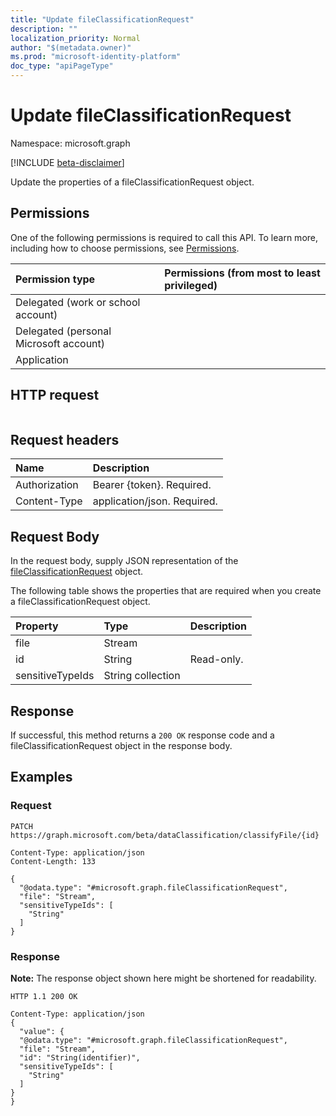 ```yaml
---
title: "Update fileClassificationRequest"
description: ""
localization_priority: Normal
author: "$(metadata.owner)"
ms.prod: "microsoft-identity-platform"
doc_type: "apiPageType"
---
```


# Update fileClassificationRequest

Namespace: microsoft.graph

[!INCLUDE [beta-disclaimer](../../includes/beta-disclaimer.md)]

Update the properties of a fileClassificationRequest object.

## Permissions

One of the following permissions is required to call this API. To learn more, including how to choose permissions, see [Permissions](/graph/permissions-reference).

| Permission type                        | Permissions (from most to least privileged) |
| :------------------------------------- | :------------------------------------------ |
| Delegated (work or school account)     |                                             |
| Delegated (personal Microsoft account) |                                             |
| Application                            |                                             |

## HTTP request

<!-- {
  "blockType": "ignored"
}
-->

```http

```

## Request headers

| Name          | Description                 |
| :------------ | :-------------------------- |
| Authorization | Bearer {token}. Required.   |
| Content-Type  | application/json. Required. |

## Request Body

In the request body, supply JSON representation of the [fileClassificationRequest](../resources/-fileclassificationrequest.md) object.

<!-- Actions and Functions -->

<!-- CRUD Methods -->

The following table shows the properties that are required when you create a fileClassificationRequest object.

| Property         | Type              | Description |
| :--------------- | :---------------- | :---------- |
| file             | Stream            |             |
| id               | String            | Read-only.  |
| sensitiveTypeIds | String collection |             |

## Response

If successful, this method returns a `200 OK` response code and a fileClassificationRequest object in the response body.

## Examples

### Request

<!-- {
  "blockType": "request",
  "name": "update_fileclassificationrequest"
}
-->

```http
PATCH https://graph.microsoft.com/beta/dataClassification/classifyFile/{id}

Content-Type: application/json
Content-Length: 133

{
  "@odata.type": "#microsoft.graph.fileClassificationRequest",
  "file": "Stream",
  "sensitiveTypeIds": [
    "String"
  ]
}

```

### Response

**Note:** The response object shown here might be shortened for readability.

<!-- {
  "blockType": "response",
  "truncated": true,
  "@odata.type": "microsoft.dataClassificationService.contract.fileClassificationRequest"
}
-->

```http
HTTP 1.1 200 OK

Content-Type: application/json
{
  "value": {
  "@odata.type": "#microsoft.graph.fileClassificationRequest",
  "file": "Stream",
  "id": "String(identifier)",
  "sensitiveTypeIds": [
    "String"
  ]
}
}

```
